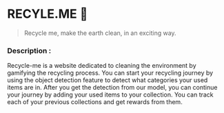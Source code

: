 # RECYLE.ME 🌳

> Recycle me, make the earth clean, in an exciting way.

### Description :

Recycle-me is a website dedicated to cleaning the environment by gamifying the recycling process. You can start your recycling journey by using the object detection feature to detect what categories your used items are in. After you get the detection from our model, you can continue your journey by adding your used items to your collection. You can track each of your previous collections and get rewards from them.

